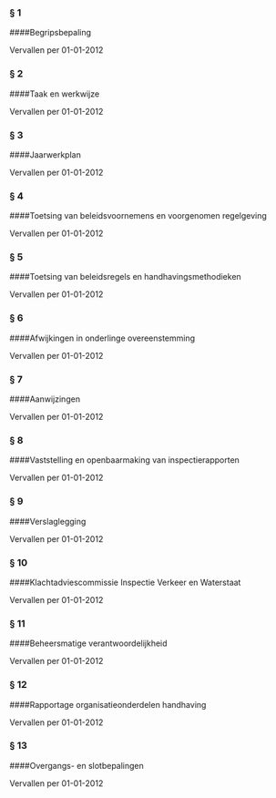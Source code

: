 <meta http-equiv='Content-Type' content='text/html; charset=utf-8' />

### § 1  

####Begripsbepaling

Vervallen per 01-01-2012 

### § 2  

####Taak en werkwijze

Vervallen per 01-01-2012 

### § 3  

####Jaarwerkplan

Vervallen per 01-01-2012 

### § 4  

####Toetsing van beleidsvoornemens en voorgenomen regelgeving

Vervallen per 01-01-2012 

### § 5  

####Toetsing van beleidsregels en handhavingsmethodieken

Vervallen per 01-01-2012 

### § 6  

####Afwijkingen in onderlinge overeenstemming

Vervallen per 01-01-2012 

### § 7  

####Aanwijzingen

Vervallen per 01-01-2012 

### § 8  

####Vaststelling en openbaarmaking van inspectierapporten

Vervallen per 01-01-2012 

### § 9  

####Verslaglegging

Vervallen per 01-01-2012 

### § 10  

####Klachtadviescommissie Inspectie Verkeer en Waterstaat

Vervallen per 01-01-2012 

### § 11  

####Beheersmatige verantwoordelijkheid 

Vervallen per 01-01-2012 

### § 12  

####Rapportage organisatieonderdelen handhaving

Vervallen per 01-01-2012 

### § 13  

####Overgangs- en slotbepalingen

Vervallen per 01-01-2012 


